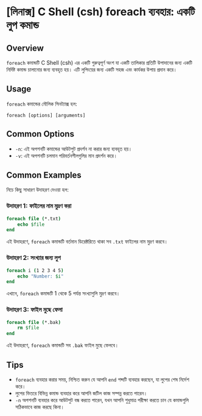 # [লিনাক্স] C Shell (csh) foreach ব্যবহার: একটি লুপ কমান্ড

## Overview
`foreach` কমান্ডটি C Shell (csh) এর একটি গুরুত্বপূর্ণ অংশ যা একটি তালিকার প্রতিটি উপাদানের জন্য একটি নির্দিষ্ট কমান্ড চালানোর জন্য ব্যবহৃত হয়। এটি লুপিংয়ের জন্য একটি সহজ এবং কার্যকর উপায় প্রদান করে।

## Usage
`foreach` কমান্ডের মৌলিক সিনট্যাক্স হল:

```
foreach [options] [arguments]
```

## Common Options
- `-n`: এই অপশনটি কমান্ডের আউটপুট প্রদর্শন না করার জন্য ব্যবহৃত হয়।
- `-v`: এই অপশনটি চলমান পরিবর্তনশীলগুলির মান প্রদর্শন করে।

## Common Examples
নিচে কিছু সাধারণ উদাহরণ দেওয়া হল:

### উদাহরণ 1: ফাইলের নাম মুদ্রণ করা
```csh
foreach file (*.txt)
    echo $file
end
```
এই উদাহরণে, `foreach` কমান্ডটি বর্তমান ডিরেক্টরিতে থাকা সব `.txt` ফাইলের নাম মুদ্রণ করবে।

### উদাহরণ 2: সংখ্যার জন্য লুপ
```csh
foreach i (1 2 3 4 5)
    echo "Number: $i"
end
```
এখানে, `foreach` কমান্ডটি 1 থেকে 5 পর্যন্ত সংখ্যাগুলি মুদ্রণ করবে।

### উদাহরণ 3: ফাইল মুছে ফেলা
```csh
foreach file (*.bak)
    rm $file
end
```
এই উদাহরণে, `foreach` কমান্ডটি সব `.bak` ফাইল মুছে ফেলবে।

## Tips
- `foreach` ব্যবহার করার সময়, নিশ্চিত করুন যে আপনি `end` শব্দটি ব্যবহার করছেন, যা লুপের শেষ নির্দেশ করে।
- লুপের ভিতরে বিভিন্ন কমান্ড ব্যবহার করে আপনি জটিল কাজ সম্পন্ন করতে পারেন।
- `-n` অপশনটি ব্যবহার করে আউটপুট বন্ধ করতে পারেন, যখন আপনি শুধুমাত্র পরীক্ষা করতে চান যে কমান্ডগুলি সঠিকভাবে কাজ করছে কিনা।